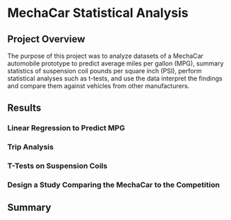 # MechaCar Statistical Analysis

## Project Overview
The purpose of this project was to analyze datasets of a MechaCar automobile prototype to predict average miles per gallon (MPG), summary statistics of suspension coil pounds per square inch (PSI), perform statistical analyses such as t-tests, and use the data interpret the findings and compare them against vehicles from other manufacturers.<br/>

## Results
### Linear Regression to Predict MPG


### Trip Analysis


### T-Tests on Suspension Coils


### Design a Study Comparing the MechaCar to the Competition



## Summary
